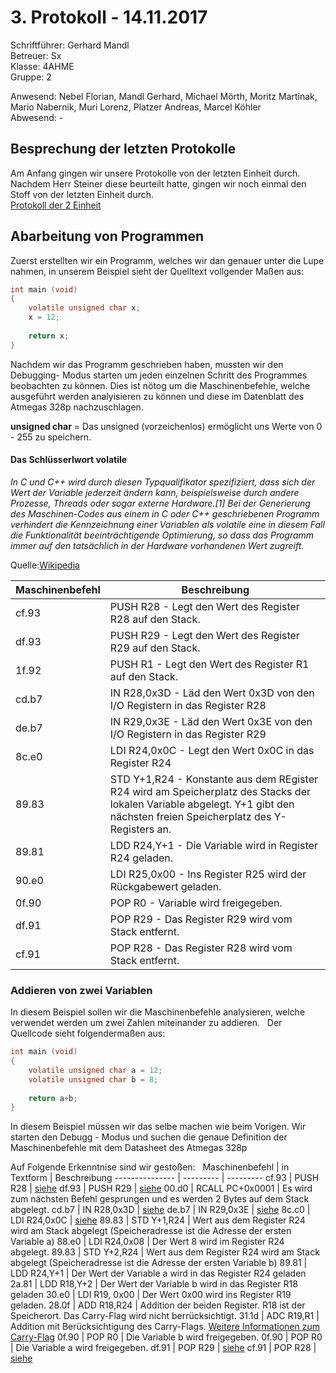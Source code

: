 # 3. Protokoll - 14.11.2017

Schriftführer: Gerhard Mandl  
Betreuer: Sx  
Klasse: 4AHME  
Gruppe: 2  

Anwesend: Nebel Florian, Mandl Gerhard, Michael Mörth, Moritz Martinak, Mario Nabernik, Muri Lorenz, Platzer Andreas, Marcel Köhler    
Abwesend: -

## Besprechung der letzten Protokolle
Am Anfang gingen wir unsere Protokolle von der letzten Einheit durch. Nachdem Herr Steiner diese beurteilt hatte, gingen wir noch einmal den Stoff von der letzten Einheit durch.  
[Protokoll der 2 Einheit](https://github.com/HTLMechatronics/m14-la1-sx/blob/mangem13/mangem13/2.Protokoll%20%207.11.2017.md)

## Abarbeitung von Programmen 
Zuerst erstellten wir ein Programm, welches wir dan genauer unter die Lupe nahmen, in unserem Beispiel sieht der Quelltext vollgender Maßen aus:  

```c
int main (void)
{
	volatile unsigned char x;
	x = 12;
	
	return x;
}
```
Nachdem wir das Programm geschrieben haben, mussten wir den Debugging- Modus starten um jeden einzelnen Schritt des Programmes beobachten zu können. Dies ist nötog um die Maschinenbefehle, welche ausgeführt werden analyisieren zu können und diese im Datenblatt des Atmegas 328p nachzuschlagen.  

__unsigned char__  = Das unsigned (vorzeichenlos) ermöglicht uns Werte von 0 - 255 zu speichern.  
   
#### Das Schlüsserlwort volatile 
*In C und C++ wird durch diesen Typqualifikator spezifiziert, dass sich der Wert der Variable jederzeit ändern kann, beispielsweise durch andere Prozesse, Threads oder sogar externe Hardware.[1] Bei der Generierung des Maschinen-Codes aus einem in C oder C++ geschriebenen Programm verhindert die Kennzeichnung einer Variablen als volatile eine in diesem Fall die Funktionalität beeinträchtigende Optimierung, so dass das Programm immer auf den tatsächlich in der Hardware vorhandenen Wert zugreift.*  

Quelle:[Wikipedia](https://de.wikipedia.org/wiki/Volatile_(Informatik))    


Maschinenbefehl | Beschreibung
--------------- | ------------
cf.93 | PUSH R28 - Legt den Wert des Register R28 auf den Stack.  
df.93 | PUSH R29 - Legt den Wert des Register R29 auf den Stack.  
1f.92 | PUSH R1 - Legt den Wert des Register R1 auf den Stack.  
cd.b7 | IN R28,0x3D - Läd den Wert 0x3D von den I/O Registern in das Register R28  
de.b7 | IN R29,0x3E - Läd den Wert 0x3E von den I/O Registern in das Register R29  
8c.e0 | LDI R24,0x0C - Legt den Wert 0x0C in das Register R24 
89.83 | STD Y+1,R24 - Konstante aus dem REgister R24 wird am Speicherplatz des Stacks der lokalen Variable abgelegt. Y+1 gibt den nächsten freien Speicherplatz des Y-Registers an.  
89.81 | LDD R24,Y+1 - Die Variable wird in Register R24 geladen.
90.e0 | LDI R25,0x00 - Ins Register R25 wird der Rückgabewert geladen.
0f.90 | POP R0 - Variable wird freigegeben.
df.91 | POP R29 - Das Register R29 wird vom Stack entfernt.
cf.91 | POP R28 - Das Register R28 wird vom Stack entfernt.


### Addieren von zwei Variablen
In diesem Beispiel sollen wir die Maschinenbefehle analysieren, welche verwendet werden um zwei Zahlen miteinander zu addieren.  
Der Quellcode sieht folgendermaßen aus:  
```c
int main (void)
{
	volatile unsigned char a = 12;
	volatile unsigned char b = 8;
	
	return a+b;
}
```
In diesem Beispiel müssen wir das selbe machen wie beim Vorigen. Wir starten den Debugg - Modus und suchen die genaue Definition der Maschinenbefehle mit dem Datasheet des Atmegas 328p 

Auf Folgende Erkenntnise sind wir gestoßen:    
Maschinenbefehl | in Textform | Beschreibung
--------------- | --------- | ---------
cf.93 | PUSH R28 | [siehe](https://github.com/HTLMechatronics/m14-la1-sx/blob/moemim14/moemim14/Protokoll_14.11.2017.md#assemblerbefehle)
df.93 | PUSH R29 | [siehe](https://github.com/HTLMechatronics/m14-la1-sx/blob/moemim14/moemim14/Protokoll_14.11.2017.md#assemblerbefehle)
00.d0 | RCALL PC+0x0001 | Es wird zum nächsten Befehl gesprungen und es werden 2 Bytes auf dem Stack abgelegt.
cd.b7 | IN R28,0x3D | [siehe](https://github.com/HTLMechatronics/m14-la1-sx/blob/moemim14/moemim14/Protokoll_14.11.2017.md#assemblerbefehle)
de.b7 | IN R29,0x3E | [siehe](https://github.com/HTLMechatronics/m14-la1-sx/blob/moemim14/moemim14/Protokoll_14.11.2017.md#assemblerbefehle)
8c.c0 | LDI R24,0x0C | [siehe](https://github.com/HTLMechatronics/m14-la1-sx/blob/moemim14/moemim14/Protokoll_14.11.2017.md#assemblerbefehle)
89.83 | STD Y+1,R24 | Wert aus dem Register R24 wird am Stack abgelegt (Speicheradresse ist die Adresse der ersten Variable a) 
88.e0 | LDI R24,0x08 | Der Wert 8 wird im Register R24 abgelegt.
89.83 | STD Y+2,R24 | Wert aus dem Register R24 wird am Stack abgelegt (Speicheradresse ist die Adresse der ersten Variable b) 
89.81 | LDD R24,Y+1 | Der Wert der Variable a wird in das Register R24 geladen
2a.81 | LDD R18,Y+2 | Der Wert der Variable b wird in das Register R18 geladen
30.e0 | LDI R19, 0x00 | Der Wert 0x00 wird ins Register R19 geladen.
28.0f | ADD R18,R24 | Addition der beiden Register. R18 ist der Speicherort. Das Carry-Flag wird nicht berrücksichtigt.
31.1d | ADC R19,R1 | Addition mit Berücksichtigung des Carry-Flags. [Weitere Informationen zum Carry-Flag](https://de.wikipedia.org/wiki/Übertragsbit)
0f.90 | POP R0 | Die Variable b wird freigegeben.
0f.90 | POP R0 | Die Variable a wird freigegeben.
df.91 | POP R29 | [siehe](https://github.com/HTLMechatronics/m14-la1-sx/blob/moemim14/moemim14/Protokoll_14.11.2017.md#assemblerbefehle)
cf.91 | POP R28 | [siehe](https://github.com/HTLMechatronics/m14-la1-sx/blob/moemim14/moemim14/Protokoll_14.11.2017.md#assemblerbefehle)

